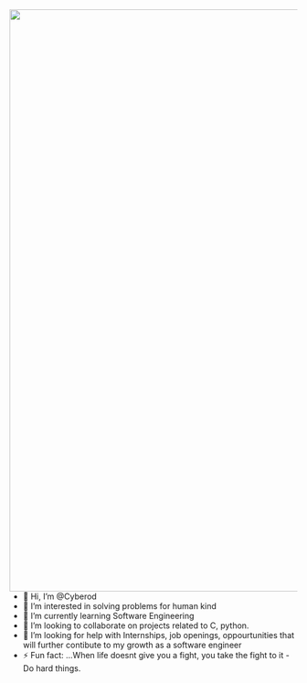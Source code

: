 <img align='right' width='1020' src='[https://th.bing.com/th/id/OIP.v7gZipNXur2lMoCyvT35EwHaKx?pid=ImgDet&rs=](https://media.istockphoto.com/vectors/vector-cabinet-of-private-detective-at-night-vector-id1205258275?k=6&m=1205258275&s=612x612&w=0&h=kbMMpdy0gdo0ksS5oYvhyk6lgvN-Gt74YCeApisOGbQ=)1'>


- 👋 Hi, I’m @Cyberod
- 👀 I’m interested in solving problems for human kind
- 🌱 I’m currently learning Software Engineering
- 💞️ I’m looking to collaborate on projects related to C, python.
- 🤔 I’m looking for help with Internships, job openings, oppourtunities that will further contibute to my growth as a software engineer
- ⚡ Fun fact: ...When life doesnt give you a fight, you take the fight to it - Do hard things.
